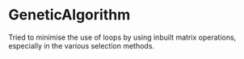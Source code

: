 # GeneticAlgorithm
Tried to minimise the use of loops by using inbuilt matrix operations, especially in the various selection methods.
